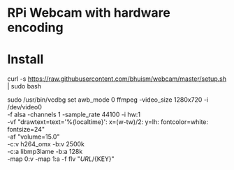 # RPi Webcam with hardware encoding

# Install

curl -s https://raw.githubusercontent.com/bhuism/webcam/master/setup.sh | sudo bash

sudo /usr/bin/vcdbg set awb_mode 0
ffmpeg  -video_size 1280x720 -i /dev/video0 \
        -f alsa -channels 1 -sample_rate 44100 -i hw:1 \
        -vf "drawtext=text='%{localtime}': x=(w-tw)/2: y=lh: fontcolor=white: fontsize=24" \
        -af "volume=15.0" \
        -c:v h264_omx -b:v 2500k \
        -c:a libmp3lame -b:a 128k \
        -map 0:v -map 1:a -f flv "${URL}/${KEY}"
